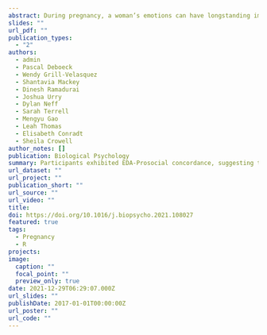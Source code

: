 ```yaml
---
abstract: During pregnancy, a woman’s emotions can have longstanding implications for both her own and her child’s health. Within-person emotional concordance refers to the simultaneous measurement of emotional responses across multiple levels of analysis. This method may provide insight into how pregnant women experience emotions in response to stress. We enrolled 162 pregnant women and assessed concordance through autonomic physiology (electrodermal activity [EDA], respiratory sinus arrhythmia [RSA]), and coded behavior (Prosocial, Flight, Displacement) during the Trier Social Stress Test–Speech. We used multilevel models to examine behavioral-physiological concordance and whether self-reported emotion dysregulation moderated these effects. Participants exhibited EDA-Prosocial concordance, suggesting that prosocial behavior may be a marker of stress. Emotion dysregulation did not moderate concordance. These findings provide novel information about behavioral coping to stress in pregnancy. Given the importance of observed behavior in the maintenance and treatment of psychopathology, these findings may provide a launchpad for future perinatal intervention research.
slides: ""
url_pdf: ""
publication_types:
  - "2"
authors:
  - admin
  - Pascal Deboeck
  - Wendy Grill-Velasquez
  - Shantavia Mackey
  - Dinesh Ramadurai
  - Joshua Urry
  - Dylan Neff
  - Sarah Terrell
  - Mengyu Gao
  - Leah Thomas
  - Elisabeth Conradt
  - Sheila Crowell
author_notes: []
publication: Biological Psychology
summary: Participants exhibited EDA-Prosocial concordance, suggesting that prosocial behavior may be a marker of stress. These findings provide novel information about behavioral coping to stress in pregnancy.
url_dataset: ""
url_project: ""
publication_short: ""
url_source: ""
url_video: ""
title: 
doi: https://doi.org/10.1016/j.biopsycho.2021.108027
featured: true
tags:
  - Pregnancy
  - R
projects:
image:
  caption: ""
  focal_point: ""
  preview_only: true
date: 2021-12-29T06:29:07.000Z
url_slides: ""
publishDate: 2017-01-01T00:00:00Z
url_poster: ""
url_code: ""
---
```

